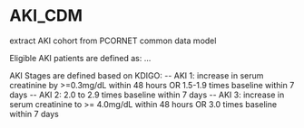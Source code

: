 # AKI_CDM
extract AKI cohort from PCORNET common data model

Eligible AKI patients are defined as:
...


AKI Stages are defined based on KDIGO:
-- AKI 1: increase in serum creatinine by >=0.3mg/dL within 48 hours OR 1.5-1.9 times baseline within 7 days
-- AKI 2: 2.0 to 2.9 times baseline within 7 days
-- AKI 3: increase in serum creatinine to >= 4.0mg/dL within 48 hours OR 3.0 times baseline within 7 days

